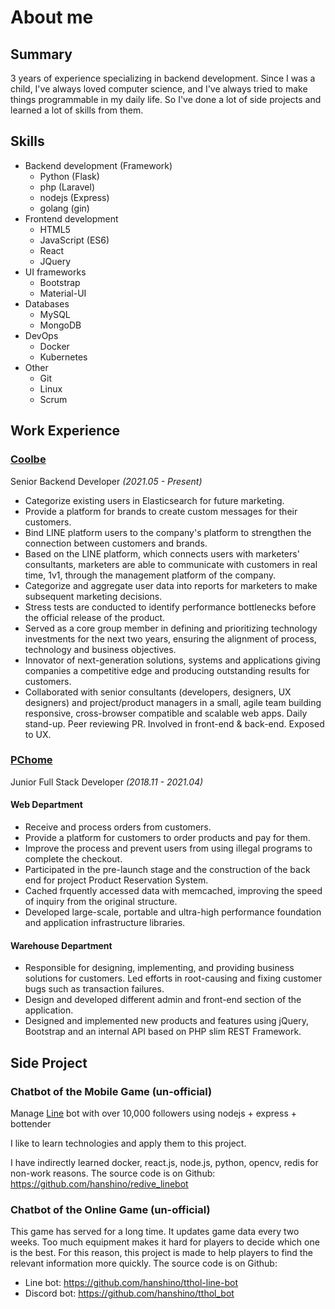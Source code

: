 # About me

## Summary

3 years of experience specializing in backend development.
Since I was a child, I've always loved computer science, and I've always tried to make things programmable in my daily life.
So I've done a lot of side projects and learned a lot of skills from them.

## Skills

- Backend development (Framework)
  - Python (Flask)
  - php (Laravel)
  - nodejs (Express)
  - golang (gin)
- Frontend development
  - HTML5
  - JavaScript (ES6)
  - React
  - JQuery
- UI frameworks
  - Bootstrap
  - Material-UI
- Databases
  - MySQL
  - MongoDB
- DevOps
  - Docker
  - Kubernetes
- Other
  - Git
  - Linux
  - Scrum

## Work Experience

### [Coolbe](https://www.coolbe.com.tw/)

Senior Backend Developer _(2021.05 - Present)_

- Categorize existing users in Elasticsearch for future marketing.
- Provide a platform for brands to create custom messages for their customers.
- Bind LINE platform users to the company's platform to strengthen the connection between customers and brands.
- Based on the LINE platform, which connects users with marketers' consultants, marketers are able to communicate with customers in real time, 1v1, through the management platform of the company.
- Categorize and aggregate user data into reports for marketers to make subsequent marketing decisions.
- Stress tests are conducted to identify performance bottlenecks before the official release of the product.
- Served as a core group member in defining and prioritizing technology investments for the next two years, ensuring the alignment of process, technology and business objectives.
- Innovator of next-generation solutions, systems and applications giving companies a competitive edge and producing outstanding results for customers.
- Collaborated with senior consultants (developers, designers, UX designers) and project/product managers in a small, agile team building responsive, cross-browser compatible and scalable web apps. Daily stand-up. Peer reviewing PR. Involved in front-end & back-end. Exposed to UX.

### [PChome](https://www.pchome.com.tw/)

Junior Full Stack Developer _(2018.11 - 2021.04)_

#### Web Department

- Receive and process orders from customers.
- Provide a platform for customers to order products and pay for them.
- Improve the process and prevent users from using illegal programs to complete the checkout.
- Participated in the pre-launch stage and the construction of the back end for project Product Reservation System.
- Cached frquently accessed data with memcached, improving the speed of inquiry from the original structure.
- Developed large-scale, portable and ultra-high performance foundation and application infrastructure libraries.

#### Warehouse Department

- Responsible for designing, implementing, and providing business solutions for customers. Led efforts in root-causing and fixing customer bugs such as transaction failures.
- Design and developed different admin and front-end section of the application.
- Designed and implemented new products and features using jQuery, Bootstrap and an internal API based on PHP slim REST Framework.

## Side Project

### Chatbot of the Mobile Game (un-official)

Manage [Line](https://line.me/zh-hant/) bot with over 10,000 followers using nodejs + express + bottender

I like to learn technologies and apply them to this project.

I have indirectly learned docker, react.js, node.js, python, opencv, redis for non-work reasons.
The source code is on Github: https://github.com/hanshino/redive_linebot

### Chatbot of the Online Game (un-official)

This game has served for a long time. It updates game data every two weeks. Too much equipment makes it hard for players to decide which one is the best. For this reason, this project is made to help players to find the relevant information more quickly.
The source code is on Github:

- Line bot: https://github.com/hanshino/tthol-line-bot
- Discord bot: https://github.com/hanshino/tthol_bot
